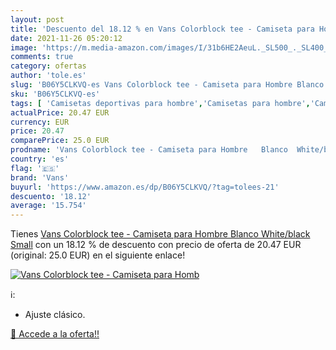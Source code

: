 ```yaml
---
layout: post
title: 'Descuento del 18.12 % en Vans Colorblock tee - Camiseta para Homb'
date: 2021-11-26 05:20:12
image: 'https://m.media-amazon.com/images/I/31b6HE2AeuL._SL500_._SL400_.jpg'
comments: true
category: ofertas
author: 'tole.es'
slug: 'B06Y5CLKVQ-es Vans Colorblock tee - Camiseta para Hombre Blanco...'
sku: 'B06Y5CLKVQ-es'
tags: [ 'Camisetas deportivas para hombre','Camisetas para hombre','Camisetas, polos y camisas para hombre','Ropa','Ropa deportiva para hombre','Ropa para hombre','camiseta','vans', ]
actualPrice: 20.47 EUR
currency: EUR
price: 20.47
comparePrice: 25.0 EUR
prodname: 'Vans Colorblock tee - Camiseta para Hombre   Blanco  White/black   Small'
country: 'es'
flag: '🇪🇸'
brand: 'Vans'
buyurl: 'https://www.amazon.es/dp/B06Y5CLKVQ/?tag=tolees-21'
descuento: '18.12'
average: '15.754'
---
```


Tienes [Vans Colorblock tee - Camiseta para Hombre   Blanco  White/black   Small](https://www.amazon.es/dp/B06Y5CLKVQ/?tag=tolees-21) con un 18.12 % de descuento con precio de oferta de 20.47 EUR (original: 25.0 EUR) en el siguiente enlace!

[![Vans Colorblock tee - Camiseta para Homb](https://m.media-amazon.com/images/I/31b6HE2AeuL._SL500_._SL400_.jpg)](https://www.amazon.es/dp/B06Y5CLKVQ/?tag=tolees-21)

ℹ️:

- Ajuste clásico.

[🛒 Accede a la oferta!!](https://www.amazon.es/dp/B06Y5CLKVQ/?tag=tolees-21)
